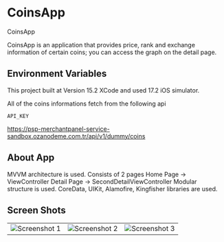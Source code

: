 # CoinsApp

CoinsApp

CoinsApp is an application that provides price, rank and exchange information of certain coins; you can access the graph on the detail page.


## Environment Variables

This project built at Version 15.2 XCode and used 17.2 iOS simulator.

All of the coins informations fetch from the following api

`API_KEY`

https://psp-merchantpanel-service-sandbox.ozanodeme.com.tr/api/v1/dummy/coins


## About App
MVVM architecture is used.
Consists of 2 pages
Home Page -> ViewController
Detail Page -> SecondDetailViewController 
Modular structure is used.
CoreData, UIKit, Alamofire, Kingfisher libraries are used.


## Screen Shots
|                                   |                                   |                                   |
| --------------------------------- | --------------------------------- | --------------------------------- |
| ![Screenshot 1](https://github.com/bbeceokey/CoinsApp/assets/158613315/0d0fdb3b-00a8-457c-9a9a-e8e2502cccbe) | ![Screenshot 2](https://github.com/bbeceokey/CoinsApp/assets/158613315/80ee46ed-f881-4cda-9f37-a6226402fef5) | ![Screenshot 3](https://github.com/bbeceokey/CoinsApp/assets/158613315/b9f2a8ef-758d-4424-baa2-a4ee5c4a8d62) |




